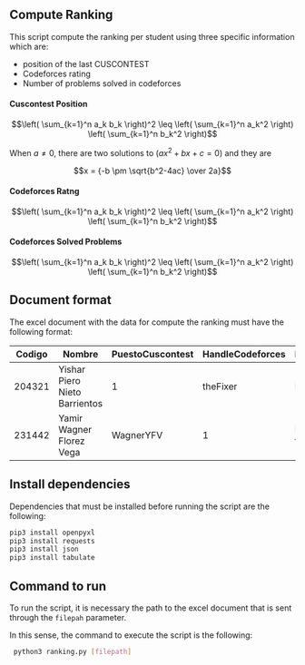 ## Compute Ranking

This script compute the ranking per student using three specific information which are:
- position of the last CUSCONTEST
- Codeforces rating
- Number of problems solved in codeforces

#### Cuscontest Position

```math
\left( \sum_{k=1}^n a_k b_k \right)^2 \leq \left( \sum_{k=1}^n a_k^2 \right) \left( \sum_{k=1}^n b_k^2 \right)
```

When $a \ne 0$, there are two solutions to $(ax^2 + bx + c = 0)$ and they are

```math
x = {-b \pm \sqrt{b^2-4ac} \over 2a}
```

#### Codeforces Ratng

```math
\left( \sum_{k=1}^n a_k b_k \right)^2 \leq \left( \sum_{k=1}^n a_k^2 \right) \left( \sum_{k=1}^n b_k^2 \right)
```

#### Codeforces Solved Problems

```math
\left( \sum_{k=1}^n a_k b_k \right)^2 \leq \left( \sum_{k=1}^n a_k^2 \right) \left( \sum_{k=1}^n b_k^2 \right)
```

## Document format

The excel document with the data for compute the ranking must have the following format:

| Codigo | Nombre | PuestoCuscontest | HandleCodeforces | Equipos | Categoria |
| ------------- | ------------- | ------------- | ------------- | ------------- | ------------- |
| 204321 | Yishar Piero Nieto Barrientos | 1 | theFixer | Pancito | Intermediate |
| 231442 | Yamir Wagner Florez Vega | WagnerYFV | 1 | Net team  | Beginner |

## Install dependencies

Dependencies that must be installed before running the script are the following:

```bash
pip3 install openpyxl
pip3 install requests
pip3 install json
pip3 install tabulate
```

## Command to run

To run the script, it is necessary the path to the excel document that is sent through the `filepah` parameter. 

In this sense, the command to execute the script is the following:

``` bash
 python3 ranking.py [filepath]
```

